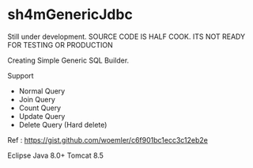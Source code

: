 # sh4mGenericJdbc

Still under development. SOURCE CODE IS HALF COOK. ITS NOT READY FOR TESTING OR PRODUCTION

Creating Simple Generic SQL Builder.

Support
 - Normal Query
 - Join Query
 - Count Query
 - Update Query
 - Delete Query (Hard delete)

Ref : https://gist.github.com/woemler/c6f901bc1ecc3c12eb2e

Eclipse
Java 8.0+
Tomcat 8.5